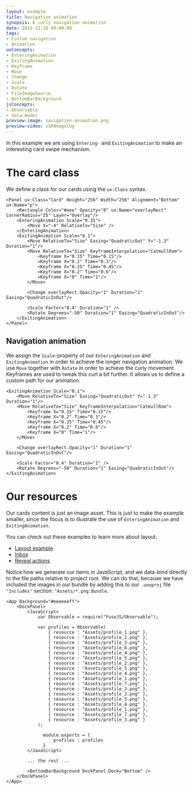 ```yaml
---
layout: example
title: Navigation animation
synopsis: A curly navigation animation
date: 2015-12-16 00:00:00
tags:
- Custom navigation
- Animation
uxConcepts:
- EnteringAnimation
- ExitingAnimation
- Keyframe
- Move
- Change
- Scale
- Rotate
- FileImageSource
- BottomBarBackground
jsConcepts:
- Observable
- data-model
preview-image: navigation-animation.png
preview-video: sSR9nwgsCUg
---
```

In this example we are using `Entering-` and `ExitingAnimation` to make an interesting card swipe mechanism.

# The card class

We define a class for our cards using the `ux:Class` syntax.

<!-- snippet-begin:code/Card.ux:CardClass -->

```
<Panel ux:Class="Card" Height="256" Width="256" Alignment="Bottom" ux:Name="p">
    <Rectangle Color="#eee" Opacity="0" ux:Name="overlayRect" CornerRadius="25" Layer="Overlay"/>
    <EnteringAnimation Scale="0.35">
        <Move X="-4" RelativeTo="Size" />
    </EnteringAnimation>
    <ExitingAnimation Scale="0.1">
        <Move RelativeTo="Size" Easing="QuadraticOut" Y="-1.3" Duration="1"/>
        <Move RelativeTo="Size" KeyframeInterpolation="CatmullRom">
            <Keyframe X="0.15" Time="0.15"/>
            <Keyframe X="0.2" Time="0.3"/>
            <Keyframe X="0.25" Time="0.45"/>
            <Keyframe X="0.2" Time="0.6"/>
            <Keyframe X="0" Time="1"/>
        </Move>

        <Change overlayRect.Opacity="1" Duration="1" Easing="QuadraticInOut"/>

        <Scale Factor="0.4" Duration="1" />
        <Rotate Degrees="-50" Duration="1" Easing="QuadraticInOut"/>
    </ExitingAnimation>
</Panel>
```

<!-- snippet-end -->


## Navigation animation

We assign the `Scale`-property of our `EnteringAnimation` and `ExitingAnimation` in order to achieve the longer navigation animation. We use `Move` together with `Rotate` in order to achieve the curly movement. Keyframes are used to tweak this curl a bit further. It allows us to define a custom path for our animation.

<!-- snippet-begin:code/Card.ux:ExitingAnimation -->

```
<ExitingAnimation Scale="0.1">
    <Move RelativeTo="Size" Easing="QuadraticOut" Y="-1.3" Duration="1"/>
    <Move RelativeTo="Size" KeyframeInterpolation="CatmullRom">
        <Keyframe X="0.15" Time="0.15"/>
        <Keyframe X="0.2" Time="0.3"/>
        <Keyframe X="0.25" Time="0.45"/>
        <Keyframe X="0.2" Time="0.6"/>
        <Keyframe X="0" Time="1"/>
    </Move>

    <Change overlayRect.Opacity="1" Duration="1" Easing="QuadraticInOut"/>

    <Scale Factor="0.4" Duration="1" />
    <Rotate Degrees="-50" Duration="1" Easing="QuadraticInOut"/>
</ExitingAnimation>
```

<!-- snippet-end -->

# Our resources

Our cards content is just an image asset. This is just to make the example smaller, since the focus is to illustrate the use of `EnteringAnimation` and `ExitingAnimation`.


You can check out these examples to learn more about layout:

- [Layout example](../layout/)
- [Inbox](../inbox/)
- [Reveal actions](../reveal-actions/)



Notice how we generate our items in JavaScript, and we data-bind directly to the file paths relative to project root.
We can do that, because we have included the images in our bundle by adding this to our `.unoproj` file `"Includes"` section: `"Assets/*.png:Bundle`.

<!-- snippet-begin:code/MainView.ux:MainView -->

```
<App Background="#eeeeeeff">
    <DockPanel>
        <JavaScript>
            var Observable = require("FuseJS/Observable");

            var profiles = Observable(
                { resource : "Assets/profile_1.png" },
                { resource : "Assets/profile_2.png" },
                { resource : "Assets/profile_3.png" },
                { resource : "Assets/profile_6.png" },
                { resource : "Assets/profile_4.png" },
                { resource : "Assets/profile_5.png" },
                { resource : "Assets/profile_2.png" },
                { resource : "Assets/profile_5.png" },
                { resource : "Assets/profile_4.png" },
                { resource : "Assets/profile_1.png" },
                { resource : "Assets/profile_7.png" },
                { resource : "Assets/profile_3.png" },
                { resource : "Assets/profile_2.png" },
                { resource : "Assets/profile_5.png" },
                { resource : "Assets/profile_4.png" },
                { resource : "Assets/profile_1.png" },
                { resource : "Assets/profile_7.png" },
                { resource : "Assets/profile_3.png" }
            );

              module.exports = {
                  profiles : profiles
              }
        </JavaScript>

        ... the rest ...

        <BottomBarBackground DockPanel.Dock="Bottom" />
    </DockPanel>
</App>

```

<!-- snippet-end -->
